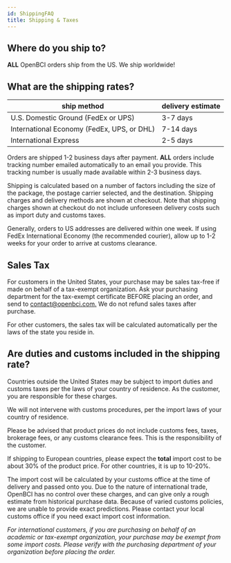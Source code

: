 ```yaml
---
id: ShippingFAQ
title: Shipping & Taxes
---
```

## Where do you ship to?

**ALL** OpenBCI orders ship from the US. We ship worldwide!

## What are the shipping rates?

| ship method | delivery estimate |
| --- | --- |
| U.S. Domestic Ground (FedEx or UPS) | 3-7 days |
| International Economy (FedEx, UPS, or DHL) | 7-14 days |
| International Express | 2-5 days |

Orders are shipped 1-2 business days after payment. **ALL** orders include tracking number emailed automatically to an email you provide. This tracking number is usually made available within 2-3 business days.

Shipping is calculated based on a number of factors including the size of the package, the postage carrier selected, and the destination. Shipping charges and delivery methods are shown at checkout. Note that shipping charges shown at checkout do not include unforeseen delivery costs such as import duty and customs taxes.

Generally, orders to US addresses are delivered within one week. If using FedEx International Economy (the recommended courier), allow up to 1-2 weeks for your order to arrive at customs clearance. 

## Sales Tax

For customers in the United States, your purchase may be sales tax-free if made on behalf of a tax-exempt organization. Ask your purchasing department for the tax-exempt certificate BEFORE placing an order, and send to [contact@openbci.com.](mailto:contact@openbci.com.) We do not refund sales taxes after purchase.

For other customers, the sales tax will be calculated automatically per the laws of the state you reside in.

## Are duties and customs included in the shipping rate?

Countries outside the United States may be subject to import duties and customs taxes per the laws of your country of residence. As the customer, you are responsible for these charges.

We will not intervene with customs procedures, per the import laws of your country of residence.

Please be advised that product prices do not include customs fees, taxes, brokerage fees, or any customs clearance fees. This is the responsibility of the customer.

If shipping to European countries, please expect the **total** import cost to be about 30% of the product price. For other countries, it is up to 10-20%.

The import cost will be calculated by your customs office at the time of delivery and passed onto you.
Due to the nature of international trade, OpenBCI has no control over these charges, and can give only a rough estimate from historical purchase data. Because of varied customs policies, we are unable to provide exact predictions. Please contact your local customs office if you need exact import cost information.

_For international customers, if you are purchasing on behalf of an academic or tax-exempt organization, your purchase may be exempt from some import costs. Please verify with the purchasing department of your organization before placing the order._
